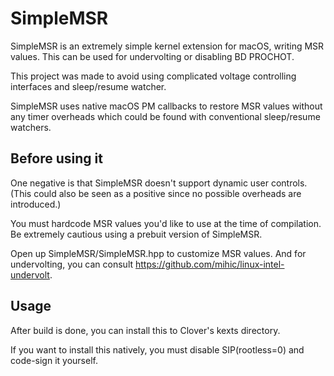# SimpleMSR
SimpleMSR is an extremely simple kernel extension for macOS, writing MSR values.
This can be used for undervolting or disabling BD PROCHOT.

This project was made to avoid using complicated voltage controlling interfaces
and sleep/resume watcher.

SimpleMSR uses native macOS PM callbacks to restore MSR values without any timer
overheads which could be found with conventional sleep/resume watchers.

## Before using it
One negative is that SimpleMSR doesn't support dynamic user controls.
(This could also be seen as a positive since no possible overheads are introduced.)

You must hardcode MSR values you'd like to use at the time of compilation.
Be extremely cautious using a prebuit version of SimpleMSR.

Open up SimpleMSR/SimpleMSR.hpp to customize MSR values.
And for undervolting, you can consult https://github.com/mihic/linux-intel-undervolt.

## Usage
After build is done, you can install this to Clover's kexts directory.

If you want to install this natively, you must disable SIP(rootless=0) and
code-sign it yourself.
